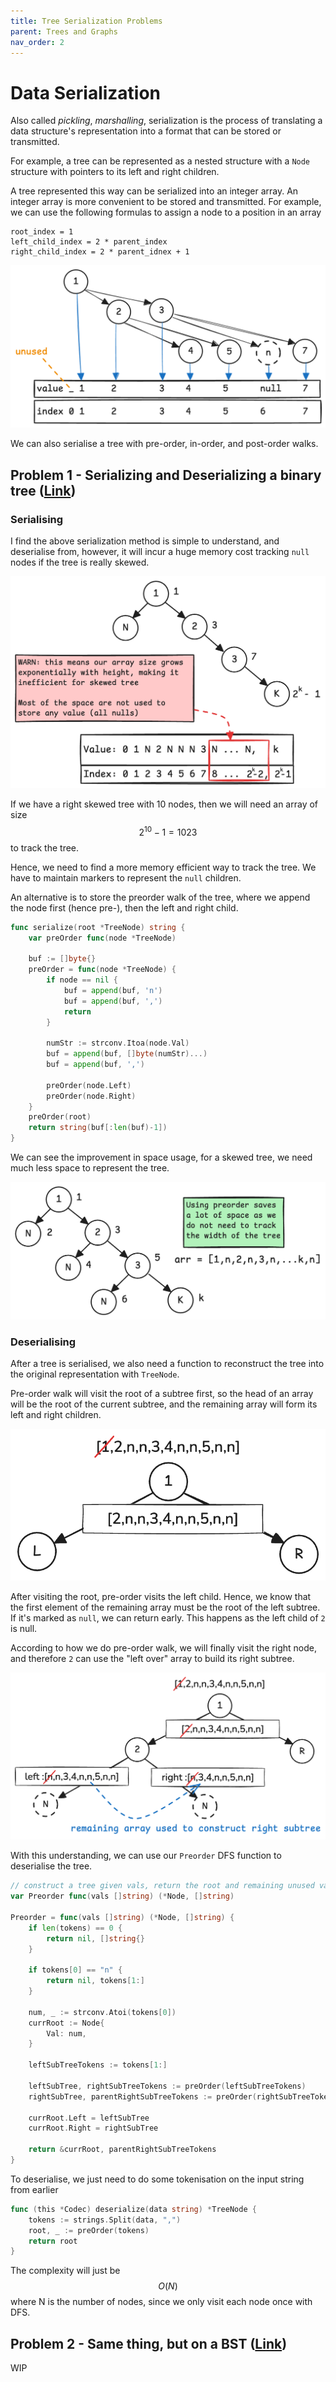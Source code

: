 ```yaml
---
title: Tree Serialization Problems
parent: Trees and Graphs
nav_order: 2
---
```

# Data Serialization
Also called *pickling*, *marshalling*, serialization is the process of translating a data structure's representation into a format that can be stored or transmitted.

For example, a tree can be represented as a nested structure with a `Node` structure with pointers to its left and right children.

A tree represented this way can be serialized into an integer array. An integer array is more convenient to be stored and transmitted. For example, we can use the following formulas to assign a node to a position in an array
```
root_index = 1
left_child_index = 2 * parent_index
right_child_index = 2 * parent_idnex + 1
```

![](2-simple-serialised.png)

We can also serialise a tree with pre-order, in-order, and post-order walks.

## Problem 1 - Serializing and Deserializing a binary tree ([Link](https://leetcode.com/problems/serialize-and-deserialize-binary-tree/description/))
### Serialising
I find the above serialization method is simple to understand, and deserialise from, however, it will incur a huge memory cost tracking `null` nodes if the tree is really skewed.

![](2-inefficient-array.png)

If we have a right skewed tree with 10 nodes, then we will need an array of size $$2^{10}-1=1023$$ to track the tree.

Hence, we need to find a more memory efficient way to track the tree. We have to maintain markers to represent the `null` children.

An alternative is to store the preorder walk of the tree, where we append the node first (hence pre-), then the left and right child.

```go
func serialize(root *TreeNode) string {
	var preOrder func(node *TreeNode)

	buf := []byte{}
	preOrder = func(node *TreeNode) {
		if node == nil {
			buf = append(buf, 'n')
			buf = append(buf, ',')
			return
		}

		numStr := strconv.Itoa(node.Val)
		buf = append(buf, []byte(numStr)...)
		buf = append(buf, ',')

		preOrder(node.Left)
		preOrder(node.Right)
	}
	preOrder(root)
	return string(buf[:len(buf)-1])
}
```

We can see the improvement in space usage, for a skewed tree, we need much less space to represent the tree.

![](2-pre-order.png)

### Deserialising
After a tree is serialised, we also need a function to reconstruct the tree into the original representation with `TreeNode`.

Pre-order walk will visit the root of a subtree first, so the head of an array will be the root of the current subtree, and the remaining array will form its left and right children.

![](2-pre-order-des-base.png)

After visiting the root, pre-order visits the left child. Hence, we know that the first element of the remaining array must be the root of the left subtree. If it's marked as `null`, we can return early. This happens as the left child of `2` is null.

According to how we do pre-order walk, we will finally visit the right node, and therefore `2` can use the "left over" array to build its right subtree.

![](2-pre-order-return.png)

With this understanding, we can use our `Preorder` DFS function to deserialise the tree.
```go
// construct a tree given vals, return the root and remaining unused vals
var Preorder func(vals []string) (*Node, []string)

Preorder = func(vals []string) (*Node, []string) {
    if len(tokens) == 0 {
        return nil, []string{}
    }

    if tokens[0] == "n" {
        return nil, tokens[1:]
    }

    num, _ := strconv.Atoi(tokens[0])
    currRoot := Node{
        Val: num,
    }

    leftSubTreeTokens := tokens[1:]

    leftSubTree, rightSubTreeTokens := preOrder(leftSubTreeTokens)
    rightSubTree, parentRightSubTreeTokens := preOrder(rightSubTreeTokens)

    currRoot.Left = leftSubTree
    currRoot.Right = rightSubTree

    return &currRoot, parentRightSubTreeTokens
}
```

To deserialise, we just need to do some tokenisation on the input string from earlier
```go
func (this *Codec) deserialize(data string) *TreeNode {
	tokens := strings.Split(data, ",")
	root, _ := preOrder(tokens)
	return root
}
```

The complexity will just be $$O(N)$$ where N is the number of nodes, since we only visit each node once with DFS.

## Problem 2 - Same thing, but on a BST ([Link](https://leetcode.com/problems/serialize-and-deserialize-bst/description/))
WIP
